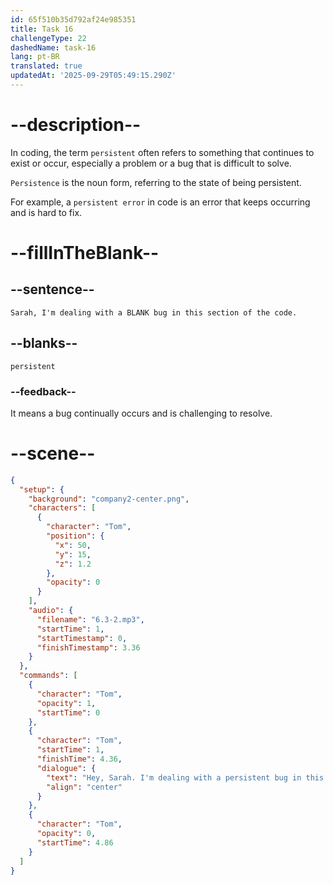 ```yaml
---
id: 65f510b35d792af24e985351
title: Task 16
challengeType: 22
dashedName: task-16
lang: pt-BR
translated: true
updatedAt: '2025-09-29T05:49:15.290Z'
---
```


<!-- (Audio) Tom: Sarah, I'm dealing with a persistent bug in this section of the code. -->

# --description--

In coding, the term `persistent` often refers to something that continues to exist or occur, especially a problem or a bug that is difficult to solve. 

`Persistence` is the noun form, referring to the state of being persistent.

For example, a `persistent error` in code is an error that keeps occurring and is hard to fix.

# --fillInTheBlank--

## --sentence--

`Sarah, I'm dealing with a BLANK bug in this section of the code.`

## --blanks--

`persistent`

### --feedback--

It means a bug continually occurs and is challenging to resolve.

# --scene--

```json
{
  "setup": {
    "background": "company2-center.png",
    "characters": [
      {
        "character": "Tom",
        "position": {
          "x": 50,
          "y": 15,
          "z": 1.2
        },
        "opacity": 0
      }
    ],
    "audio": {
      "filename": "6.3-2.mp3",
      "startTime": 1,
      "startTimestamp": 0,
      "finishTimestamp": 3.36
    }
  },
  "commands": [
    {
      "character": "Tom",
      "opacity": 1,
      "startTime": 0
    },
    {
      "character": "Tom",
      "startTime": 1,
      "finishTime": 4.36,
      "dialogue": {
        "text": "Hey, Sarah. I'm dealing with a persistent bug in this section of the code.",
        "align": "center"
      }
    },
    {
      "character": "Tom",
      "opacity": 0,
      "startTime": 4.86
    }
  ]
}
```
